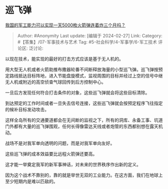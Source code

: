 # 巡飞弹
[我国的军工能力可以实现一天5000枚火箭弹连着炸三个月吗？](https://www.zhihu.com/question/645481723/answer/3410625614)

> Author: #Anonymity
> Last update: [编辑于 2024-02-27]
> Link:
> Category: #【答集】/07-军事技术与艺术
> Tag: #5-社会科学/4-军事学/6-军工技术
> 评论区:
> 泛讨论:

以现在技术，能实现的最好的打击方式应该是基于无人机的。

用大型无人机或者火箭助推布撒器轮番不间断释放海量的小型巡飞弹。巡飞弹按预定路线抵达目标阵地，进入节能盘旋模式，监视周围的目标并经过上空的信号中继无人机或附近的高空侦查气球回传到后方控制中心。

一旦后方发现任何符合打击条件的对象，这些巡飞弹就会将这些目标清除。

到达预定的工作时间或者一旦失去信号连接，这些巡飞弹就会按预定程序飞往指定的候补目标发动攻击。

这样全岛所有的交通要道都会在无间断的监视之下，所有的洞库、永备工事、坑道门外都有大量的巡飞弹围观，任何长得像雷达天线或者炮管的东西都别想在露天机动。

战场不是对我军单向透明的问题，而是对我军单向友好。

这些巡飞弹的成本效益要比远程火箭弹还要高。

这才能一举奠定我军的新军事神话，对未来的世界秩序作出新的定义。

因为这个战术不靠别的，靠的就是举世无双的工业能力。在这方面，我们在地球上至少短期内是难以匹敌的。
